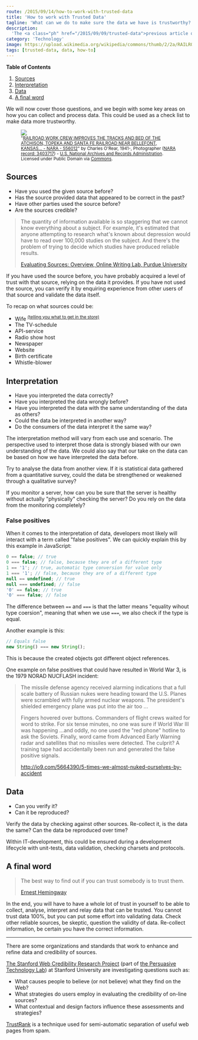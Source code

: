 ```yaml
---
route: /2015/09/14/how-to-work-with-trusted-data
title: 'How to work with Trusted Data'
tagline: 'What can we do to make sure the data we have is trustworthy?'
description:
  'The <a class="ph" href="/2015/09/09/trusted-data">previous article on "Trusted Data"</a>, covered the definition on the term, but the article did not provide any leads yet on how to act on this. How do you work with data and ensure the data is trustworthy?'
category: 'Technology'
image: https://upload.wikimedia.org/wikipedia/commons/thumb/2/2a/RAILROAD_WORK_CREW_IMPROVES_THE_TRACKS_AND_BED_OF_THE_ATCHISON%2C_TOPEKA_AND_SANTA_FE_RAILROAD_NEAR_BELLEFONT%2C_KANSAS..._-_NARA_-_556012.jpg/640px-RAILROAD_WORK_CREW_IMPROVES_THE_TRACKS_AND_BED_OF_THE_ATCHISON%2C_TOPEKA_AND_SANTA_FE_RAILROAD_NEAR_BELLEFONT%2C_KANSAS..._-_NARA_-_556012.jpg
tags: [trusted-data, data, how-to]
---
```


**Table of Contents**

1. [Sources](#sources)
2. [Interpretation](#interpretation)
3. [Data](#data)
4. [A final word](#a-final-word)

We will now cover those questions, and we begin with some key areas on how you
can collect and process data. This could be used as a check list to make data
more trustworthy.

<figure class="ph">
  <img src="https://upload.wikimedia.org/wikipedia/commons/thumb/2/2a/RAILROAD_WORK_CREW_IMPROVES_THE_TRACKS_AND_BED_OF_THE_ATCHISON%2C_TOPEKA_AND_SANTA_FE_RAILROAD_NEAR_BELLEFONT%2C_KANSAS..._-_NARA_-_556012.jpg/640px-RAILROAD_WORK_CREW_IMPROVES_THE_TRACKS_AND_BED_OF_THE_ATCHISON%2C_TOPEKA_AND_SANTA_FE_RAILROAD_NEAR_BELLEFONT%2C_KANSAS..._-_NARA_-_556012.jpg" class="ph"/>
  <figcaption class="ph">
    <small class="ph">
      "<a class="ph" target="_blank" rel="noopener noreferrer" href="https://commons.wikimedia.org/wiki/File:RAILROAD_WORK_CREW_IMPROVES_THE_TRACKS_AND_BED_OF_THE_ATCHISON,_TOPEKA_AND_SANTA_FE_RAILROAD_NEAR_BELLEFONT,_KANSAS..._-_NARA_-_556012.jpg#/media/File:RAILROAD_WORK_CREW_IMPROVES_THE_TRACKS_AND_BED_OF_THE_ATCHISON,_TOPEKA_AND_SANTA_FE_RAILROAD_NEAR_BELLEFONT,_KANSAS..._-_NARA_-_556012.jpg">RAILROAD WORK CREW IMPROVES THE TRACKS AND BED OF THE ATCHISON, TOPEKA AND SANTA FE RAILROAD NEAR BELLEFONT, KANSAS... - NARA - 556012</a>" by <span class="fn value">Charles O'Rear, 1941-, Photographer (<a rel="nofollow" class="ph external text" href="//research.archives.gov/person/3403717">NARA record: 3403717</a>)</span> - <a class="ph" href="//en.wikipedia.org/wiki/U.S._National_Archives_and_Records_Administration" class="extiw" title="en:U.S. National Archives and Records Administration">U.S. National Archives and Records Administration</a>. Licensed under Public Domain via <a class="ph" target="_blank" rel="noopener noreferrer" href="https://commons.wikimedia.org/wiki/">Commons</a>.
    </small>
  </figcaption>
</figure>

## Sources

- Have you used the given source before?
- Has the source provided data that appeared to be correct in the past?
- Have other parties used the source before?
- Are the sources credible?

> The quantity of information available is so staggering that we cannot know
> everything about a subject. For example, it's estimated that anyone attempting
> to research what's known about depression would have to read over 100,000
> studies on the subject. And there's the problem of trying to decide which
> studies have produced reliable results.
>
> <a class="ph" target="_blank" rel="noopener noreferrer" href="https://owl.english.purdue.edu/owl/resource/553/01/">Evaluating
> Sources: Overview, Online Writing Lab, Purdue University</a>

If you have used the source before, you have probably acquired a level of trust
with that source, relying on the data it provides. If you have not used the
source, you can verify it by enquiring experience from other users of that
source and validate the data itself.

To recap on what sources could be:

- Wife
  <sup><a class="ph" href="/2015/09/09/trusted-data/#interpretation-of-data">(telling
  you what to get in the store)</a></sup>
- The TV-schedule
- API-service
- Radio show host
- Newspaper
- Website
- Birth certificate
- Whistle-blower

## Interpretation

- Have you interpreted the data correctly?
- Have you interpreted the data wrongly before?
- Have you interpreted the data with the same understanding of the data as
  others?
- Could the data be interpreted in another way?
- Do the consumers of the data interpret it the same way?

The interpretation method will vary from each use and scenario. The perspective
used to interpret those data is strongly biased with our own understanding of
the data. We could also say that our take on the data can be based on how we
have interpreted the data before.

Try to analyse the data from another view. If it is statistical data gathered
from a quantitative survey, could the data be strengthened or weakened through a
qualitative survey?

If you monitor a server, how can you be sure that the server is healthy without
actually "physically" checking the server? Do you rely on the data from the
monitoring completely?

### False positives

When it comes to the interpretation of data, developers most likely will
interact with a term called "false positives". We can quickly explain this by
this example in JavaScript:

```javascript
0 == false; // true
0 === false; // false, because they are of a different type
1 == '1'; // true, automatic type conversion for value only
1 === '1'; // false, because they are of a different type
null == undefined; // true
null === undefined; // false
'0' == false; // true
'0' === false; // false
```

The difference between `==` and `===` is that the latter means "equality wihout
type coersion", meaning that when we use `===`, we also check if the type is
equal.

Another example is this:

```javascript
// Equals false
new String() === new String();
```

This is because the created objects got different object references.

One example on false positives that could have resulted in World War 3, is the
1979 NORAD NUCFLASH incident:

> The missile defense agency received alarming indications that a full scale
> battery of Russian nukes were heading toward the U.S. Planes were scrambled
> with fully armed nuclear weapons. The president's shielded emergency plane was
> put into the air too ...
>
> Fingers hovered over buttons. Commanders of flight crews waited for word to
> strike. For six tense minutes, no one was sure if World War III was happening
> …and oddly, no one used the "red phone" hotline to ask the Soviets. Finally,
> word came from Advanced Early Warning radar and satellites that no missiles
> were detected. The culprit? A training tape had accidentally been run and
> generated the false positive signals.
>
> <a class="ph" target="_blank" rel="noopener noreferrer" href="http://io9.com/5664390/5-times-we-almost-nuked-ourselves-by-accident">http://io9.com/5664390/5-times-we-almost-nuked-ourselves-by-accident</a>

## Data

- Can you verify it?
- Can it be reproduced?

Verify the data by checking against other sources. Re-collect it, is the data
the same? Can the data be reproduced over time?

Within IT-development, this could be ensured during a development lifecycle with
unit-tests, data validation, checking charsets and protocols.

## A final word

> The best way to find out if you can trust somebody is to trust them.
>
> <a class="ph" target="_blank" rel="noopener noreferrer" href="https://en.wikiquote.org/wiki/Talk:Ernest_Hemingway">Ernest
> Hemingway</a>

In the end, you will have to have a whole lot of trust in yourself to be able to
collect, analyse, interpret and relay data that can be trusted. You cannot trust
data 100%, but you can put some effort into validating data. Check other
reliable sources, be skeptic, question the validity of data. Re-collect
information, be certain you have the correct information.

---

<div class="alert alert-info">

There are some organizations and standards that work to enhance and refine data
and credibility of sources.

<p class="ph"><a class="ph" target="_blank" rel="noopener noreferrer" href="http://credibility.stanford.edu/">The Stanford Web Credibility Research Project</a> (part of <a class="ph" target="_blank" rel="noopener noreferrer" href="http://captology.stanford.edu/">the Persuasive Technology Lab</a>) at Stanford University are investigating questions such as:</p>

<ul>
<li>What causes people to believe (or not believe) what they find on the Web?</li>
<li>What strategies do users employ in evaluating the credibility of on-line sources?</li>
<li>What contextual and design factors influence these assessments and strategies?</li>
</ul>

<p class="ph"><a class="ph" target="_blank" rel="noopener noreferrer" href="https://en.wikipedia.org/wiki/TrustRank">TrustRank</a> is a technique used for semi-automatic separation of useful web pages from spam.</p>

</div>
